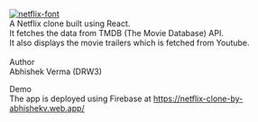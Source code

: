 <a href="https://fontmeme.com/netflix-font/"><img src="https://fontmeme.com/permalink/210216/5c17f0cb484250b910174db12f905dd1.png" alt="netflix-font" border="0"></a> <br>
A Netflix clone built using React. <br>
It fetches the data from TMDB (The Movie Database) API. <br>
It also displays the movie trailers which is fetched from Youtube.<br>
<br>
Author<br>
Abhishek Verma (DRW3)<br>

Demo<br>
The app is deployed using Firebase at https://netflix-clone-by-abhishekv.web.app/
